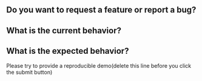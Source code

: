 ## Do you want to request a feature or report a bug?

## What is the current behavior?

## What is the expected behavior?

Please try to provide a reproducible demo(delete this line before you click the submit button)